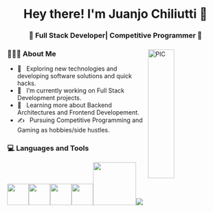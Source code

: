 <h1 align="center">Hey there! I'm Juanjo Chiliutti 👋 </h1>
<h3 align="center">🚀 Full Stack Developer| Competitive Programmer  🚀</h3>
<div>
<img width = "35%" align="right" alt="PIC" height="300px" src="https://coworkingfy.com/wp-content/uploads/2019/11/hombre-programando.jpg" />
<div align="left"> 
  <h3> 👨🏻‍💻 About Me </h3>

  - 🤔 &nbsp; Exploring new technologies and developing software solutions and quick hacks.
  - 💼 &nbsp; I’m currently working on Full Stack Development projects.
  - 🌱 &nbsp; Learning more about Backend Architectures and Frontend Developement.
  - ✍️ &nbsp; Pursuing Competitive Programming and Gaming as hobbies/side hustles.  
</div> 
</div>

<div>
  <h3> 💻 Languages and Tools </h3>
  <p>
   <img src="https://media3.giphy.com/media/ln7z2eWriiQAllfVcn/200w.webp" width="50"><img src="https://i.giphy.com/media/LMt9638dO8dftAjtco/200.webp"   width="50"><img src="https://i.giphy.com/media/eNAsjO55tPbgaor7ma/200w.webp" width="50"><img src="https://media3.giphy.com/media/kdFc8fubgS31b8DsVu/giphy.webp" width="50"><img src="https://media.giphy.com/media/kH1DBkPNyZPOk0BxrM/giphy.gif" width="100"><img src="https://d1yjjnpx0p53s8.cloudfront.net/styles/logo-thumbnail/s3/0024/7432/brand.gif?itok=UtXX483H">
  <p>
</div> 
